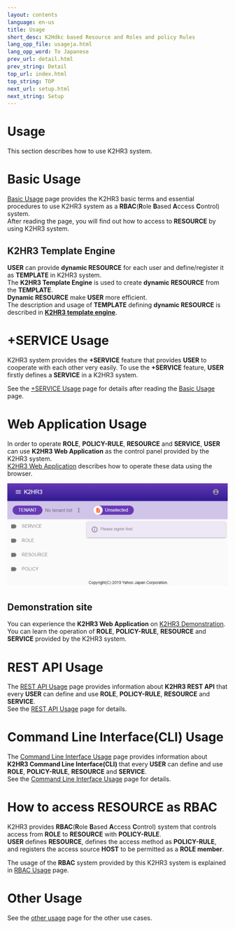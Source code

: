 ```yaml
---
layout: contents
language: en-us
title: Usage
short_desc: K2Hdkc based Resource and Roles and policy Rules
lang_opp_file: usageja.html
lang_opp_word: To Japanese
prev_url: detail.html
prev_string: Detail
top_url: index.html
top_string: TOP
next_url: setup.html
next_string: Setup
---
```


# Usage
This section describes how to use K2HR3 system.

# Basic Usage
[Basic Usage](usage_base.html) page provides the K2HR3 basic terms and essential procedures to use K2HR3 system as a **RBAC**(**R**ole **B**ased **A**ccess **C**ontrol) system.  
After reading the page, you will find out how to access to **RESOURCE** by using K2HR3 system.

## K2HR3 Template Engine
**USER** can provide **dynamic RESOURCE** for each user and define/register it as **TEMPLATE** in K2HR3 system.  
The **K2HR3 Template Engine** is used to create **dynamic RESOURCE** from the **TEMPLATE**.  
**Dynamic RESOURCE** make **USER** more efficient.  
The description and usage of **TEMPLATE** defining **dynamic RESOURCE** is described in [**K2HR3 template engine**](usage_template.html).

# +SERVICE Usage
K2HR3 system provides the **+SERVICE** feature that provides **USER** to cooperate with each other very easily.
To use the **+SERVICE** feature, **USER**  firstly defines a **SERVICE** in a K2HR3 system.

See the [+SERVICE Usage](usage_service.html) page for details after reading the [Basic Usage](usage_base.html) page.

# Web Application Usage
In order to operate **ROLE**, **POLICY-RULE**, **RESOURCE** and **SERVICE**, **USER** can use **K2HR3 Web Application** as the control panel provided by the K2HR3 system.  
[K2HR3 Web Application](usage_app.html) describes how to operate these data using the browser.  

![K2HR3 Usage - Application overview](images/usage_top_app_overview.png)

## Demonstration site
You can experience the **K2HR3 Web Application** on [K2HR3 Demonstration](https://demo.k2hr3.antpick.ax/).  
You can learn the operation of **ROLE**, **POLICY-RULE**, **RESOURCE** and **SERVICE** provided by the K2HR3 system.  

# REST API Usage
The [REST API Usage](api.html) page provides information about **K2HR3 REST API** that every **USER** can define and use **ROLE**, **POLICY-RULE**, **RESOURCE** and **SERVICE**.  
See the [REST API Usage](api.html) page for details.

# Command Line Interface(CLI) Usage
The [Command Line Interface Usage](cli.html) page provides information about **K2HR3 Command Line Interface(CLI)** that every **USER** can define and use **ROLE**, **POLICY-RULE**, **RESOURCE** and **SERVICE**.  
See the [Command Line Interface Usage](clii.html) page for details.

# How to access RESOURCE as RBAC
K2HR3 provides **RBAC**(**R**ole **B**ased **A**ccess **C**ontrol) system that controls access from **ROLE** to **RESOURCE** with **POLICY-RULE**.  
**USER** defines **RESOURCE**, defines the access method as **POLICY-RULE**, and registers the access source **HOST** to be permitted as a **ROLE member**.  

The usage of the **RBAC** system provided by this K2HR3 system is explained in [RBAC Usage](usage_rbac.html) page.

# Other Usage
See the [other usage](usage_other.html) page for the other use cases.

